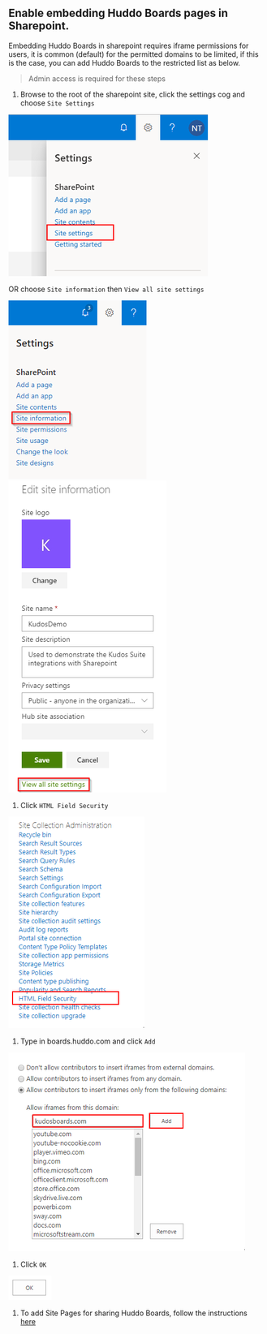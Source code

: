 ## Enable embedding Huddo Boards pages in Sharepoint.

Embedding Huddo Boards in sharepoint requires iframe permissions for users, it is common (default) for the permitted domains to be limited, if this is the case, you can add Huddo Boards to the restricted list as below.

> Admin access is required for these steps

1. Browse to the root of the sharepoint site, click the settings cog and choose `Site Settings`

  ![example](/assets/msgraph/sharepointadmin1.png)

  OR choose `Site information` then `View all site settings`

  ![example](/assets/msgraph/sharepointadmin5.png)
  ![example](/assets/msgraph/sharepointadmin6.png)

1. Click `HTML Field Security`

  ![example](/assets/msgraph/sharepointadmin2.png)

1. Type in boards.huddo.com and click `Add`

  ![example](/assets/msgraph/sharepointadmin3.png)

1. Click `OK`

  ![example](/assets/msgraph/sharepointadmin4.png)

1. To add Site Pages for sharing Huddo Boards, follow the instructions [here](sharepoint.md)
